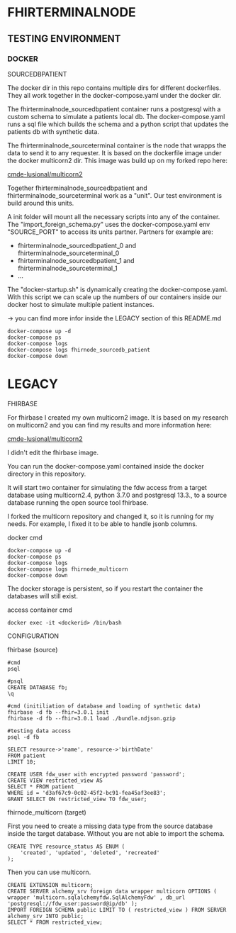 # FHIRTERMINALNODE

## TESTING ENVIRONMENT

### DOCKER

SOURCEDBPATIENT

The docker dir in this repo contains multiple dirs for different dockerfiles. 
They all work together in the docker-compose.yaml under the docker dir.

The fhirterminalnode_sourcedbpatient container runs a postgresql with a custom schema to
simulate a patients local db. The docker-compose.yaml runs a sql file which builds
the schema and a python script that updates the patients db with synthetic data.

The fhirterminalnode_sourceterminal container is the node that wrapps the data to send it
to any requester. It is based on the dockerfile image under the docker multicorn2 dir.
This image was build up on my forked repo here:

[cmde-lusional/multicorn2
](https://github.com/cmde-lusional/multicorn2)
 
Together fhirterminalnode_sourcedbpatient and fhirterminalnode_sourceterminal work as a "unit". Our test 
environment is build around this units.

A init folder will mount all the necessary scripts into any of the container. The "import_foreign_schema.py" uses 
the docker-compose.yaml env "SOURCE_PORT" to access its units partner. 
Partners for example are:
- fhirterminalnode_sourcedbpatient_0 and fhirterminalnode_sourceterminal_0
- fhirterminalnode_sourcedbpatient_1 and fhirterminalnode_sourceterminal_1
- ...

The "docker-startup.sh" is dynamically creating the docker-compose.yaml. With this script we can scale up
the numbers of our containers inside our docker host to simulate multiple patient instances.

-> you can find more infor inside the LEGACY section of this README.md

```
docker-compose up -d
docker-compose ps
docker-compose logs
docker-compose logs fhirnode_sourcedb_patient
docker-compose down
```



# LEGACY

FHIRBASE

For fhirbase I created my own multicorn2 image. 
It is based on my research on multicorn2 and you can find my results 
and more information here:

[cmde-lusional/multicorn2
](https://github.com/cmde-lusional/multicorn2)

I didn't edit the fhirbase image.

You can run the docker-compose.yaml contained inside the docker directory
in this repository.

It will start two container for simulating the fdw access from a target 
database using multicorn2.4, python 3.7.0 and postgresql 13.3., to a source
database running the open source tool fhirbase. 

I forked the multicorn repository and changed it, so it is running for 
my needs. For example, I fixed it to be able to handle jsonb columns.

docker cmd

```
docker-compose up -d
docker-compose ps
docker-compose logs
docker-compose logs fhirnode_multicorn
docker-compose down
```

The docker storage is persistent, so if you restart the container 
the databases will still exist.

access container cmd

```
docker exec -it <dockerid> /bin/bash
```

CONFIGURATION

fhirbase (source)

```
#cmd
psql

#psql
CREATE DATABASE fb;
\q

#cmd (initiliation of database and loading of synthetic data)
fhirbase -d fb --fhir=3.0.1 init
fhirbase -d fb --fhir=3.0.1 load ./bundle.ndjson.gzip

#testing data access
psql -d fb

SELECT resource->'name', resource->'birthDate'
FROM patient
LIMIT 10;
```

```
CREATE USER fdw_user with encrypted password 'password';
CREATE VIEW restricted_view AS
SELECT * FROM patient
WHERE id = 'd3af67c9-0c02-45f2-bc91-fea45af3ee83';
GRANT SELECT ON restricted_view TO fdw_user;
```

fhirnode_multicorn (target)

First you need to create a missing data type from the source database 
inside the target database. Without you are not able to import the schema.
```
CREATE TYPE resource_status AS ENUM (
	'created', 'updated', 'deleted', 'recreated'
);
```

Then you can use multicorn.
```
CREATE EXTENSION multicorn;
CREATE SERVER alchemy_srv foreign data wrapper multicorn OPTIONS ( wrapper 'multicorn.sqlalchemyfdw.SqlAlchemyFdw' , db_url 'postgresql://fdw_user:password@ip/db' );
IMPORT FOREIGN SCHEMA public LIMIT TO ( restricted_view ) FROM SERVER alchemy_srv INTO public;
SELECT * FROM restricted_view;
```